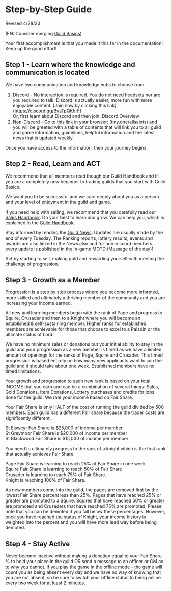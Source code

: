 
# Step-by-Step Guide
Revised 4/28/23

(EN: Consider merging [Guild Basics](Guild-Basics.html))

Your first accomplishment is that you made it this far in the documentation!  Keep up the good effort!  

## Step 1 - Learn where the knowledge and communication is located

We have two communication and knowledge hubs to choose from:

1. Discord - No interaction is required.  You do not need headsets nor are you required to talk.  Discord is actually easier, more fun with more enjoyable content.  [Join now by clicking this link] (https://discord.gg/BvsTpQKhrF)   
Or, first learn about Discord and then join:  Discord Overview
1. Non-Discord - Go to this link in your browser: (tiny.one/allsaints) and you will be greeted with a table of contents that will link you to all guild and game information, guidelines, helpful information and the latest news that is updated weekly.

Once you have access to the information, then your journey begins.


## Step 2 - Read, Learn and ACT
We recommend that all members read though our Guild Handbook and if you are a completely new beginner to trading guilds that you start with Guild Basics.

We want you to be successful and we care deeply about you as a person and your level of enjoyment in the guild and game.


If you need help with selling, we recommend that you carefully read our [Sales Handbook](Sales-Handbook.md).  Do your best to learn and grow.  We can help you, which is explained in the [Guild Handbook](Guild-Handbook.md).

Stay informed by reading the [Guild News](Guild-News.md).  Updates are usually made by the end of every Tuesday.  The Ranking reports, lottery results, events and awards are also linked in the News also and for non-discord members, every update is published in the in-game MOTD (Message of the day)!

Act by starting to sell, making gold and rewarding yourself with meeting the challenge of progression.


## Step 3 - Growth as a Member

Progression is a step by step process where you become more informed, more skilled and ultimately a thriving member of the community and you are increasing your income earned.

All new and learning members begin with the rank of Page and progress to Squire, Crusader and then to a Knight where you will become an established & self-sustaining member.  Higher ranks for established members are achievable for those that choose to excel to a Paladin or the ultimate status of Lord.

We have no minimum sales or donations but your initial ability to stay in the guild and your progression as a new member is timed as we have a limited amount of openings for the ranks of Page, Squire and Crusader.  This timed progression is based entirely on how many new applicants want to join the guild and it should take about one week.  Established members have no timed limitations. 

Your growth and progression to each new rank is based on your total INCOME that you earn and can be a combination of several things:  Sales, Gold Donations, Item Donations, Lottery purchases and credits for jobs done for the guild.  We rate your income based on Fair Share.

Your Fair Share is only HALF of the cost of running the guild divided by 500 members.  Each guild has a different Fair share because the trader costs are significantly different.

St Elsweyr Fair Share is $25,000 of income per member\
St Greymoor Fair Share is $20,000 of income per member\
St Blackwood Fair Share is $15,000 of income per member

You need to ultimately progress to the rank of a knight which is the first rank that actually achieves Fair Share.

Page Fair Share is learning to reach 25% of Fair Share in one week\
Squire Fair Share is learning to reach 50% of Fair Share\
Crusader is learning to reach 75% of Fair Share.\
Knight is reaching 100% of Fair Share.

As new members come into the guild, the pages are removed first by the lowest Fair Share percent less than 25%.  Pages that have reached 25% or greater are promoted to a Squire.  Squires that have reached 50% or greater are promoted and Crusaders that have reached 75% are promoted.  Please note that you can be demoted if you fall below these percentages.  However, once you have reached the status of Knight, your income history is weighted into the percent and you will have more lead way before being demoted.
 
## Step 4 - Stay Active
Never become inactive without making a donation equal to your Fair Share % to hold your place in the guild OR send a message to an officer or GM as to why you cannot.  If you play the game in the offline mode - the game will count you as being absent every day and we have no way of knowing that you are not absent, so be sure to switch your offline status to being online every two week for at least 2 minutes.


 




